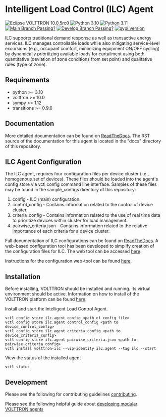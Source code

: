 # Intelligent Load Control (ILC) Agent

![Eclipse VOLTTRON 10.0.5rc0](https://img.shields.io/badge/Eclipse%20VOLTTRON-10.0.5rc0-red.svg)
![Python 3.10](https://img.shields.io/badge/python-3.10-blue.svg)
![Python 3.11](https://img.shields.io/badge/python-3.11-blue.svg)
[![Main Branch Passing?](https://github.com/eclipse-volttron/volttron-ilc/actions/workflows/run-tests.yml/badge.svg?branch=main)](https://github.com/eclipse-volttron/volttron-ilc/actions/workflows/run-tests.yml)
[![Develop Branch Passing?](https://github.com/eclipse-volttron/volttron-ilc/actions/workflows/run-tests.yml/badge.svg?branch=develop)](https://github.com/eclipse-volttron/volttron-ilc/actions/workflows/run-tests.yml)
[![pypi version](https://img.shields.io/pypi/v/volttron-ilc.svg)](https://pypi.org/project/volttron-ilc/)

ILC supports traditional demand response as well as transactive energy
services. ILC manages controllable loads while also mitigating
service-level excursions (e.g., occupant comfort, minimizing equipment
ON/OFF cycling) by dynamically prioritizing available loads for curtailment
using both quantitative (deviation of zone conditions from set point) and
qualitative rules (type of zone).

## Requirements

* python >= 3.10
* volttron >= 10.0 
* sympy >= 1.12
* transitions >= 0.9.0

## Documentation

More detailed documentation can be found on
[ReadTheDocs](https://eclipse-volttron.readthedocs.io/en/latest/external-docs/volttron-ilc/index.html). The RST source
of the documentation for this agent is located in the "docs" directory of this repository.

## ILC Agent Configuration

The  ILC agent, requires four configuration files per device cluster (i.e., homogenous set of devices).  These
files should be loaded into the agent's config store via vctl config command line interface.  Samples of these files
may be found in the sample_configs directory of this repository:
 1. config - ILC (main) configuration.
 2. control_config - Contains information related to the control of device cluster. 
 3. criteria_config - Contains information related to the use of real time data to prioritize devices within
    cluster for load management. 
 4. pairwise_criteria.json - Contains information related to the relative importance of each criteria for a device cluster.
    
Full documentation of ILC configurations can be found on
[ReadTheDocs](https://eclipse-volttron.readthedocs.io/en/latest/external-docs/volttron-ilc/index.html).
A web-based configuration tool has been developed to simplify creation of the configuration files for ILC.
The web tool can be accessed [here](https://ilc-configuration-tool.web.app/).

Instructions for the configuration web-tool can be found [here](https://userguide-ilc.readthedocs.io/en/latest/).

## Installation

Before installing, VOLTTRON should be installed and running.  Its virtual environment should be active.
Information on how to install of the VOLTTRON platform can be found
[here](https://github.com/eclipse-volttron/volttron-core).

Install and start the Intelligent Load Control Agent.

```shell
vctl config store ilc.agent config <path of config file>
vctl config store ilc.agent control_config <path to device_control_config>
vctl config store ilc.agent criteria_config <path to device_criteria_config>
vctl config store ilc.agent pairwise_criteria.json <path to pairwise_criteria_config>
vctl install volttron-ilc --vip-identity ilc.agent --tag ilc --start
```

View the status of the installed agent

```shell
vctl status
```

## Development

Please see the following for contributing guidelines [contributing](https://github.com/eclipse-volttron/volttron-core/blob/develop/CONTRIBUTING.md).

Please see the following helpful guide about [developing modular VOLTTRON agents](https://github.com/eclipse-volttron/volttron-core/blob/develop/DEVELOPING_ON_MODULAR.md)
